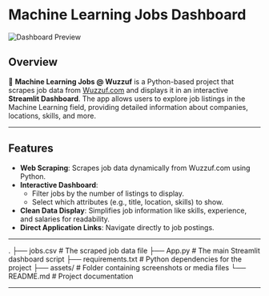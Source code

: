 # **Machine Learning Jobs Dashboard**

![Dashboard Preview](assets/dashboard_screenshot.png)

## **Overview**

🤖 **Machine Learning Jobs @ Wuzzuf** is a Python-based project that scrapes job data from [Wuzzuf.com](https://wuzzuf.net/) and displays it in an interactive **Streamlit Dashboard**. The app allows users to explore job listings in the Machine Learning field, providing detailed information about companies, locations, skills, and more.

---

## **Features**

- **Web Scraping**: Scrapes job data dynamically from Wuzzuf.com using Python.
- **Interactive Dashboard**:
  - Filter jobs by the number of listings to display.
  - Select which attributes (e.g., title, location, skills) to show.
- **Clean Data Display**: Simplifies job information like skills, experience, and salaries for readability.
- **Direct Application Links**: Navigate directly to job postings.

---

.
├── jobs.csv                # The scraped job data file
├── App.py                  # The main Streamlit dashboard script
├── requirements.txt        # Python dependencies for the project
├── assets/                 # Folder containing screenshots or media files
└── README.md               # Project documentation

---

